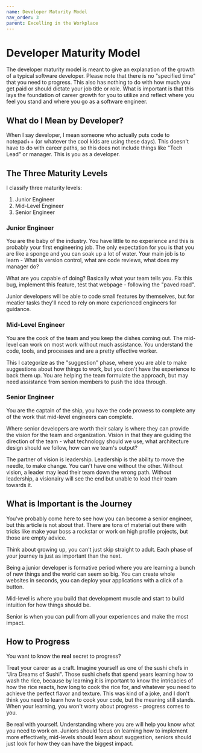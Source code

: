 ```yaml
---
name: Developer Maturity Model
nav_order: 3
parent: Excelling in the Workplace
---
```


# Developer Maturity Model

The developer maturity model is meant to give an explanation of the growth of a typical software developer. Please note that there is no "specified time" that you need to progress.  This also has nothing to do with how much you get paid or should dictate your job title or role. What is important is that this lays the foundation of career growth for you to utilize and reflect where you feel you stand and where you go as a software engineer.

## What do I Mean by Developer?

When I say developer, I mean someone who actually puts code to notepad++ (or whatever the cool kids are using these days). This doesn't have to do with career paths, so this does not include things like "Tech Lead" or manager. This is you as a developer.

## The Three Maturity Levels

I classify three maturity levels:
1. Junior Engineer
2. Mid-Level Engineer
3. Senior Engineer

### Junior Engineer

You are the baby of the industry. You have little to no experience and this is probably your first engineering job. The only expectation for you is that you are like a sponge and you can soak up a lot of water. Your main job is to learn - What is version control, what are code reviews, what does my manager do?

What are you capable of doing? Basically what your team tells you. Fix this bug, implement this feature, test that webpage - following the "paved road".

Junior developers will be able to code small features by themselves, but for meatier tasks they'll need to rely on more experienced engineers for guidance.

### Mid-Level Engineer

You are the cook of the team and you keep the dishes coming out. The mid-level can work on most work without much assistance. You understand the code, tools, and processes and are a pretty effective worker.

This I categorize as the "suggestion" phase, where you are able to make suggestions about how things to work, but you don't have the experience to back them up. You are helping the team formulate the approach, but may need assistance from senion members to push the idea through.

### Senior Engineer

You are the captain of the ship, you have the code prowess to complete any of the work that mid-level engineers can complete.

Where senior developers are worth their salary is where they can provide the vision for the team and organization. Vision in that they are guiding the direction of the team - what technology should we use, what architecture design should we follow, how can we team's output?

The partner of vision is leadership. Leadership is the ability to move the needle, to make change. You can't have one without the other. Without vision, a leader may lead their team down the wrong path. Without leadership, a visionairy will see the end but unable to lead their team towards it.

## What is Important is the Journey

You've probably come here to see how you can become a senior engineer, but this article is not about that. There are tons of material out there with tricks like make your boss a rockstar or work on high profile projects, but those are empty advice.

Think about growing up, you can't just skip straight to adult. Each phase of your journey is just as important than the next.

Being a junior developer is formative period where you are learning a bunch of new things and the world can seem so big. You can create whole websites in seconds, you can deploy your applications with a click of a button.

Mid-level is where you build that development muscle and start to build intuition for how things should be.

Senior is when you can pull from all your experiences and make the most impact.

## How to Progress

You want to know the __real__ secret to progress?

Treat your career as a craft. Imagine yourself as one of the sushi chefs in "Jira Dreams of Sushi". Those sushi chefs that spend years learning how to wash the rice, because by learning it is important to know the intricacies of how the rice reacts, how long to cook the rice for, and whatever you need to achieve the perfect flavor and texture. This was kind of a joke, and I don't think you need to learn how to cook your code, but the meaning still stands. When your learning, you won't worry about progress - progress comes to you.

Be real with yourself. Understanding where you are will help you know what you need to work on. Juniors should focus on learning how to implement more effectively, mid-levels should learn about suggestion, seniors should just look for how they can have the biggest impact.
